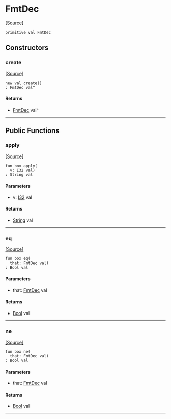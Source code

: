 # FmtDec
<span class="source-link">[[Source]](src/mqtt-utilities/formaters.md#L-0-16)</span>
```pony
primitive val FmtDec
```

## Constructors

### create
<span class="source-link">[[Source]](src/mqtt-utilities/formaters.md#L-0-16)</span>


```pony
new val create()
: FmtDec val^
```

#### Returns

* [FmtDec](mqtt-utilities-FmtDec.md) val^

---

## Public Functions

### apply
<span class="source-link">[[Source]](src/mqtt-utilities/formaters.md#L-0-16)</span>


```pony
fun box apply(
  v: I32 val)
: String val
```
#### Parameters

*   v: [I32](builtin-I32.md) val

#### Returns

* [String](builtin-String.md) val

---

### eq
<span class="source-link">[[Source]](src/mqtt-utilities/formaters.md#L-0-16)</span>


```pony
fun box eq(
  that: FmtDec val)
: Bool val
```
#### Parameters

*   that: [FmtDec](mqtt-utilities-FmtDec.md) val

#### Returns

* [Bool](builtin-Bool.md) val

---

### ne
<span class="source-link">[[Source]](src/mqtt-utilities/formaters.md#L-0-16)</span>


```pony
fun box ne(
  that: FmtDec val)
: Bool val
```
#### Parameters

*   that: [FmtDec](mqtt-utilities-FmtDec.md) val

#### Returns

* [Bool](builtin-Bool.md) val

---

